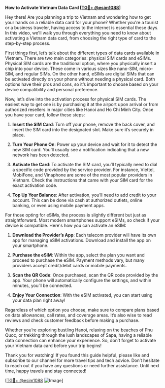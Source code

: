 **How to Activate Vietnam Data Card [[TG💪+ @esim1088](https://t.me/s/esim1088)]**

Hey there! Are you planning a trip to Vietnam and wondering how to get your hands on a reliable data card for your phone? Whether you're a tourist or a business traveler, having access to the internet is essential these days. In this video, we'll walk you through everything you need to know about activating a Vietnam data card, from choosing the right type of card to the step-by-step process.

First things first, let’s talk about the different types of data cards available in Vietnam. There are two main categories: physical SIM cards and eSIMs. Physical SIM cards are the traditional option, where you physically insert a chip into your device. These come in various sizes like nano-SIM, micro-SIM, and regular SIMs. On the other hand, eSIMs are digital SIMs that can be activated directly on your phone without needing a physical card. Both options have their pros and cons, so it’s important to choose based on your device compatibility and personal preference.

Now, let’s dive into the activation process for physical SIM cards. The easiest way to get one is by purchasing it at the airport upon arrival or from authorized resellers in major cities like Hanoi and Ho Chi Minh City. Once you have your card, follow these steps:

1. **Insert the SIM Card**: Turn off your phone, remove the back cover, and insert the SIM card into the designated slot. Make sure it’s securely in place.
   
2. **Turn Your Phone On**: Power up your device and wait for it to detect the new SIM card. You’ll usually see a notification indicating that a new network has been detected.

3. **Activate the Card**: To activate the SIM card, you’ll typically need to dial a specific code provided by the service provider. For instance, Viettel, MobiFone, and Vinaphone are some of the most popular providers in Vietnam. Check the instructions that came with your SIM card for the exact activation code.

4. **Top Up Your Balance**: After activation, you’ll need to add credit to your account. This can be done via cash at authorized outlets, online banking, or even using mobile payment apps.

For those opting for eSIMs, the process is slightly different but just as straightforward. Most modern smartphones support eSIMs, so check if your device is compatible. Here's how you can activate an eSIM:

1. **Download the Provider’s App**: Each telecom provider will have its own app for managing eSIM activations. Download and install the app on your smartphone.

2. **Purchase the eSIM**: Within the app, select the plan you want and proceed to purchase the eSIM. Payment methods vary, but many providers accept credit/debit cards or mobile payments.

3. **Scan the QR Code**: Once purchased, scan the QR code provided by the app. Your phone will automatically configure the settings, and within minutes, you’ll be connected.

4. **Enjoy Your Connection**: With the eSIM activated, you can start using your data plan right away!

Regardless of which option you choose, make sure to compare plans based on data allowances, call rates, and coverage areas. It’s also wise to read reviews and check customer feedback before making a purchase.

Whether you’re exploring bustling Hanoi, relaxing on the beaches of Phu Quoc, or trekking through the lush landscapes of Sapa, having a reliable data connection can enhance your experience. So, don’t forget to activate your Vietnam data card before your trip begins!

Thank you for watching! If you found this guide helpful, please like and subscribe to our channel for more travel tips and tech advice. Don’t hesitate to reach out if you have any questions or need further assistance. Until next time, happy travels and stay connected! 

[[TG💪+ @esim1088](https://t.me/s/esim1088) ![Image](https://i.postimg.cc/Y0z9fWf4/image.png)]
